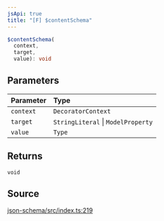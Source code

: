 ```yaml
---
jsApi: true
title: "[F] $contentSchema"
---
```


```ts
$contentSchema(
  context,
  target,
  value): void
```

## Parameters

| Parameter | Type                               |
| :-------- | :--------------------------------- |
| `context` | `DecoratorContext`                 |
| `target`  | `StringLiteral` \| `ModelProperty` |
| `value`   | `Type`                             |

## Returns

`void`

## Source

[json-schema/src/index.ts:219](https://github.com/markcowl/cadl/blob/1a6d2b70/packages/json-schema/src/index.ts#L219)
